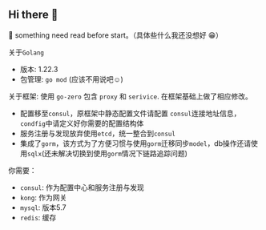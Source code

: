 ## Hi there 👋

<!--

**Here are some ideas to get you started:**

🙋‍♀️ A short introduction - what is your organization all about?
🌈 Contribution guidelines - how can the community get involved?
👩‍💻 Useful resources - where can the community find your docs? Is there anything else the community should know?
🍿 Fun facts - what does your team eat for breakfast?
🧙 Remember, you can do mighty things with the power of [Markdown](https://docs.github.com/github/writing-on-github/getting-started-with-writing-and-formatting-on-github/basic-writing-and-formatting-syntax)
-->
🌈  something need read before start。（具体些什么我还没想好 😁）

关于`Golang`
* 版本: 1.22.3
* 包管理: `go mod` (应该不用说吧☺️)

关于框架: 使用 `go-zero` 包含 `proxy` 和 `serivice`. 在框架基础上做了相应修改。
* 配置移至`consul`，原框架中静态配置文件请配置 `consul`连接地址信息，`condfig`中请定义好你需要的配置结构体
* 服务注册与发现放弃使用`etcd`，统一整合到`consul`
* 集成了`gorm`，该方式为了方便习惯与使用`gorm`迁移同步`model`，db操作还请使用`sqlx`(还未解决切换到使用`gorm`情况下链路追踪问题)

你需要：
* `consul`: 作为配置中心和服务注册与发现
* `kong`: 作为网关
* `mysql`: 版本5.7
* `redis`: 缓存
